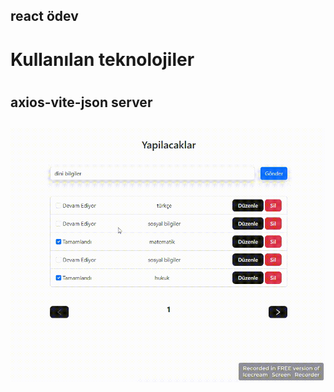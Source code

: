 ## react ödev 




<h1> Kullanılan teknolojiler <h1>

<h2> axios-vite-json server <h2>

![](./gif/Video_2023_10_10-2_edit_0.gif)